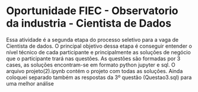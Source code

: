 # Oportunidade FIEC - Observatorio da industria - Cientista de Dados

Essa atividade é a segunda etapa do processo seletivo para a vaga de Cientista de dados. 
O principal objetivo dessa etapa é conseguir entender o nível técnico de cada participante e principalmente as soluções de negócio que o participante trará nas questões. As questões são formadas por 3 cases, as soluções encontram-se em formato python jupyter e sql.
O arquivo projeto(2).ipynb contém o projeto com todas as soluções. Ainda coloquei separado também as respostas da 3º questão (Questao3.sql) para uma melhor análise
